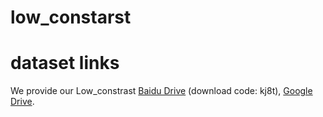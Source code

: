 # low_constarst

# dataset links
We provide our Low_constrast [Baidu Drive](https://pan.baidu.com/s/1ITy9Bks3UfAzFG15uE7Hzw?pwd=kj8t) (download code: kj8t), [Google Drive](https://drive.google.com/file/d/1J0kAuhdJ7St9iIdJGdCPLYs3IjxHripD/view?usp=drive_link).
